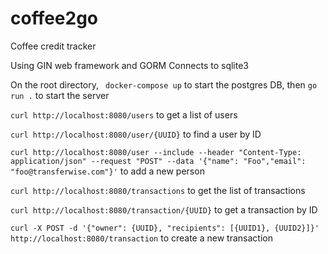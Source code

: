 # coffee2go

Coffee credit tracker

Using GIN web framework and GORM
Connects to sqlite3

On the root directory, ``` docker-compose up``` to start the postgres DB, then ``` go run . ``` to start the server

```curl http://localhost:8080/users``` to get a list of users

```curl http://localhost:8080/user/{UUID}``` to find a user by ID

```curl http://localhost:8080/user --include --header "Content-Type: application/json" --request "POST" --data '{"name": "Foo","email": "foo@transferwise.com"}'``` to add a new person

```curl http://localhost:8080/transactions``` to get the list of transactions

```curl http://localhost:8080/transaction/{UUID}``` to get a transaction by ID

```curl -X POST -d '{"owner": {UUID}, "recipients": [{UUID1}, {UUID2}]}' http://localhost:8080/transaction``` to create a new transaction
